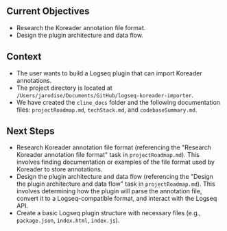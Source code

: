 ## Current Objectives

-   Research the Koreader annotation file format.
-   Design the plugin architecture and data flow.

## Context

-   The user wants to build a Logseq plugin that can import Koreader annotations.
-   The project directory is located at `/Users/jarodise/Documents/GitHub/logseq-koreader-importer`.
-   We have created the `cline_docs` folder and the following documentation files: `projectRoadmap.md`, `techStack.md`, and `codebaseSummary.md`.

## Next Steps

-   Research Koreader annotation file format (referencing the "Research Koreader annotation file format" task in `projectRoadmap.md`). This involves finding documentation or examples of the file format used by Koreader to store annotations.
-   Design the plugin architecture and data flow (referencing the "Design the plugin architecture and data flow" task in `projectRoadmap.md`). This involves determining how the plugin will parse the annotation file, convert it to a Logseq-compatible format, and interact with the Logseq API.
-   Create a basic Logseq plugin structure with necessary files (e.g., `package.json`, `index.html`, `index.js`).